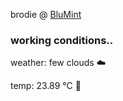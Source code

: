 brodie @ [BluMint](https://www.linkedin.com/company/blumint-io/)

<!--weather_start-->
### working conditions..

weather: few clouds ☁️

temp: 23.89 °C 🥶

<!--weather_end-->

